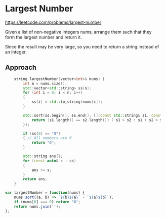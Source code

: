 # Largest Number

https://leetcode.com/problems/largest-number

Given a list of non-negative integers nums, arrange them such that they form the largest number and return it.

Since the result may be very large, so you need to return a string instead of an integer.

## Approach 

``` C++
    string largestNumber(vector<int>& nums) {
        int n = nums.size();
        std::vector<std::string> ss(n);
        for (int i = 0; i < n; i++)
        {
            ss[i] = std::to_string(nums[i]);
        }

        std::sort(ss.begin(), ss.end(), [](const std::string& s1, const std::string& s2){
            return (s1.length() == s2.length()) ? s1 > s2 : s1 + s2 > s2 + s1;
        });

        if (ss[0] == "0")
        { // All numbers are 0
            return "0";
        }

        std::string ans{};
        for (const auto& s : ss)
        {
            ans += s;
        }
        return ans;
    }
```


``` JavaScript
var largestNumber = function(nums) {
    nums.sort((a, b) => `${b}${a}` - `${a}${b}`);
    if (nums[0] === 0) return "0";
    return nums.join('');
};
```
